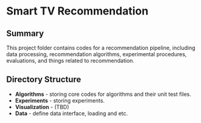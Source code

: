 Smart TV Recommendation
==============

Summary
--------------

This project folder contains codes for a recommendation pipeline, including 
data processing, recommendation algorithms, experimental procedures, evaluations,
and things related to recommendation. 


Directory Structure
--------------

- **Algorithms** - storing core codes for algorithms and their unit test files. 
- **Experiments** - storing experiments. 
- **Visualization** - (TBD)
- **Data** - define data interface, loading and etc. 
